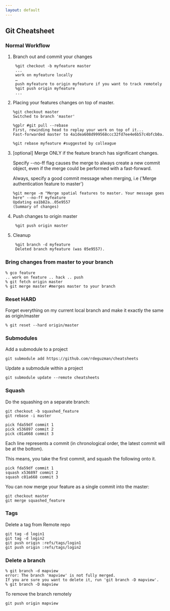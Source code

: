 ```yaml
---
layout: default
---
```

Git Cheatsheet
---

### Normal Workflow

1. Branch out and commit your changes
	
		%git checkout -b myfeature master
		...
		work on myfeature locally
		…
		push myfeature to origin myfeature if you want to track remotely
		%git push origin myfeature
		...
		
2.  Placing your features changes on top of master.
		
		%git checkout master
		Switched to branch 'master'

		%gplr #git pull --rebase
		First, rewinding head to replay your work on top of it...
		Fast-forwarded master to 4a1dea608d999568ccc32fd7ee4e6b57c4bfcb0a.
		
		%git rebase myfeature #suggested by colleague
		
3.  [optional] Merge ONLY if the feature branch has significant changes.

	Specify --no-ff flag causes the merge to always create a new commit object, even if the merge could be performed with a fast-forward. 

	Always, specify a good commit message when merging, i.e ('Merge authentication feature to master')
	
		%git merge -m "Merge spatial features to master. Your message goes here" --no-ff myfeature
		Updating ea1b82a..05e9557
    	(Summary of changes)
    	
4. Push changes to origin master    	
	
		%git push origin master

5. Cleanup
		
		%git branch -d myfeature
		Deleted branch myfeature (was 05e9557).
	
### Bring changes from master to your branch
	% gco feature
	.. work on feature .. hack .. push
	% git fetch origin master
	% git merge master #merges master to your branch

### Reset HARD
Forget everything on my current local branch and make it exactly the same as origin/master
	
	% git reset --hard origin/master	
	
### Submodules
Add a submodule to a project

	git submodule add https://github.com/rdeguzman/cheatsheets
	
Update a submodule within a project

	git submodule update --remote cheatsheets		
	
### Squash
  
Do the squashing on a separate branch:
  
    git checkout -b squashed_feature
    git rebase -i master
  
    pick fda59df commit 1
    pick x536897 commit 2
    pick c01a668 commit 3
    
Each line represents a commit (in chronological order, the latest commit will be at the bottom).  

This means, you take the first commit, and squash the following onto it.
    
    pick fda59df commit 1
    squash x536897 commit 2
    squash c01a668 commit 3
    
You can now merge your feature as a single commit into the master:    
    
    git checkout master
    git merge squashed_feature
    
### Tags

Delete a tag from Remote repo

    git tag -d login1
    git tag -d login2
    git push origin :refs/tags/login1
    git push origin :refs/tags/login2

### Delete a branch

	% git branch -d mapview
	error: The branch 'mapview' is not fully merged.
	If you are sure you want to delete it, run 'git branch -D mapview'.
	% git branch -D mapview
	
To remove the branch remotely

	git push origin mapview
	
 

    
